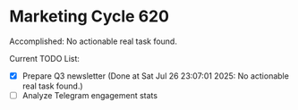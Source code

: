 # Marketing Cycle 620

Accomplished: No actionable real task found.

Current TODO List:

- [x] Prepare Q3 newsletter  (Done at Sat Jul 26 23:07:01 2025: No actionable real task found.)
- [ ] Analyze Telegram engagement stats